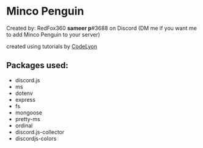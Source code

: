 # Minco Penguin

Created by: RedFox360
**sameer p**#3688 on Discord (DM me if you want me to add Minco Penguin to your server)

created using tutorials by [CodeLyon](https://www.youtube.com/codelyon)

## Packages used:

- discord.js
- ms
- dotenv
- express
- fs
- mongoose
- pretty-ms
- ordinal
- discord.js-collector
- discordjs-colors
